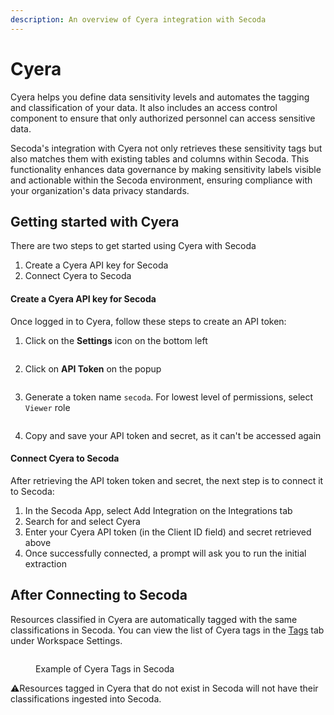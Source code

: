 ```yaml
---
description: An overview of Cyera integration with Secoda
---
```


# Cyera

Cyera helps you define data sensitivity levels and automates the tagging and classification of your data. It also includes an access control component to ensure that only authorized personnel can access sensitive data.

Secoda's integration with Cyera not only retrieves these sensitivity tags but also matches them with existing tables and columns within Secoda. This functionality enhances data governance by making sensitivity labels visible and actionable within the Secoda environment, ensuring compliance with your organization's data privacy standards.

## Getting started with Cyera

There are two steps to get started using Cyera with Secoda

1. Create a Cyera API key for Secoda
2. Connect  Cyera to Secoda

#### Create a Cyera API key for Secoda

Once logged in to Cyera, follow these steps to create an API token:

1. Click on the **Settings** icon on the bottom left

<figure><img src="https://secoda-public-media-assets.s3.amazonaws.com/0fffabf6-8568-4993-93cb-529747e53297.png" alt=""><figcaption></figcaption></figure>

2. Click on **API Token** on the popup

<figure><img src="https://secoda-public-media-assets.s3.amazonaws.com/98bf146b-f098-4c75-a7ca-f815dd4b90f7.png" alt=""><figcaption></figcaption></figure>

3. Generate a token name `secoda`. For lowest level of permissions, select `Viewer` role

<figure><img src="https://secoda-public-media-assets.s3.amazonaws.com/708b0b7f-e8d1-48ff-9f90-4aca42a3a8b9.png" alt=""><figcaption></figcaption></figure>

4. Copy and save your API token and secret, as it can't be accessed again

#### Connect Cyera to Secoda

After retrieving the API token token and secret, the next step is to connect it to Secoda:

1. In the Secoda App, select Add Integration on the Integrations tab
2. Search for and select Cyera
3. Enter your Cyera API token (in the Client ID field) and secret retrieved above
4. Once successfully connected, a prompt will ask you to run the initial extraction

## After Connecting to Secoda

Resources classified in Cyera are automatically tagged with the same classifications in Secoda. You can view the list of Cyera tags in the [Tags](../../resource-and-metadata-management/tags/) tab under Workspace Settings.&#x20;

<figure><img src="https://secoda-public-media-assets.s3.amazonaws.com/f09efcd8-3441-482e-b894-bcedc0b846e0.png" alt=""><figcaption><p>Example of Cyera Tags in Secoda</p></figcaption></figure>

:warning:Resources tagged in Cyera that do not exist in Secoda will not have their classifications ingested into Secoda.
